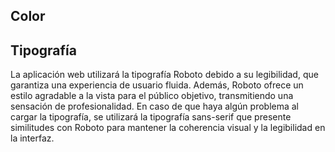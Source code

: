 ## Color

## Tipografía
La aplicación web utilizará la tipografía Roboto debido a su legibilidad, que garantiza una experiencia de usuario fluida. Además, Roboto ofrece un estilo agradable a la vista para el público objetivo, transmitiendo una sensación de profesionalidad. En caso de que haya algún problema al cargar la tipografía, se utilizará la tipografía sans-serif que presente similitudes con Roboto para mantener la coherencia visual y la legibilidad en la interfaz.